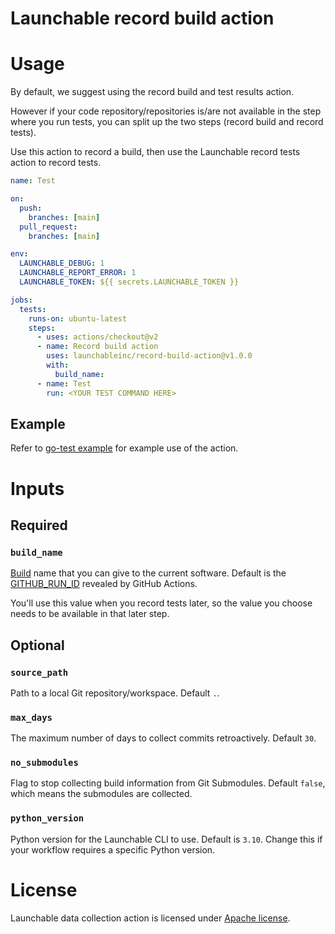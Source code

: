 # Launchable record build action

# Usage

By default, we suggest using the record build and test results action.

However if your code repository/repositories is/are not available in the step where you run tests, you can split up the two steps (record build and record tests).

Use this action to record a build, then use the Launchable record tests action to record tests.

```yaml
name: Test

on:
  push:
    branches: [main]
  pull_request:
    branches: [main]

env:
  LAUNCHABLE_DEBUG: 1
  LAUNCHABLE_REPORT_ERROR: 1
  LAUNCHABLE_TOKEN: ${{ secrets.LAUNCHABLE_TOKEN }}

jobs:
  tests:
    runs-on: ubuntu-latest
    steps:
      - uses: actions/checkout@v2
      - name: Record build action
        uses: launchableinc/record-build-action@v1.0.0
        with:
          build_name: 
      - name: Test
        run: <YOUR TEST COMMAND HERE>
```

## Example

Refer to [go-test example](./.github/workflows/go-test-example.yaml) for example use of the action.

# Inputs

## Required

### `build_name`

[Build](https://docs.launchableinc.com/concepts/build) name that you can give to the current software. Default is the [GITHUB_RUN_ID](https://docs.github.com/en/actions/learn-github-actions/variables#default-environment-variables) revealed by GitHub Actions.

You'll use this value when you record tests later, so the value you choose needs to be available in that later step.

## Optional

### `source_path`

Path to a local Git repository/workspace. Default `.`.

### `max_days`

The maximum number of days to collect commits retroactively. Default `30`.

### `no_submodules`

Flag to stop collecting build information from Git Submodules. Default `false`, which means the submodules are collected.

### `python_version`

Python version for the Launchable CLI to use. Default is `3.10`. Change this if your workflow requires a specific Python version.

# License
Launchable data collection action is licensed under [Apache license](./LICENSE).
